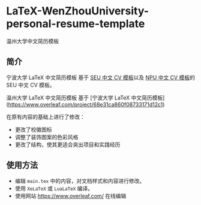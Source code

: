 # LaTeX-WenZhouUniversity-personal-resume-template
温州大学中文简历模板

## 简介

宁波大学 LaTeX 中文简历模板
基于 [SEU 中文 CV 模板](https://www.overleaf.com/latex/templates/seu-cv-dong-nan-da-xue-latex-zhong-wen-jian-li-mo-ban/jyzpthvnbmpm)以及 [NPU 中文 CV 模板](https://www.overleaf.com/latex/templates/npu-cv/mncqzxhvfzrx)的 SEU 中文 CV 模板。

温州大学 LaTeX 中文简历模板
基于 [宁波大学 LaTeX 中文简历模板] (https://www.overleaf.com/project/68e31ca860f08733171d12c1)

在原有内容的基础上进行了修改：


- 更改了校徽图标
- 调整了装饰图案的色彩风格
- 更改了结构，使其更适合突出项目和实践经历

## 使用方法

- 编辑 `main.tex` 中的内容，对文档样式和内容进行修改。
- 使用 `XeLaTeX` 或 `LuaLaTeX` 编译。
- 使用网站 https://www.overleaf.com/ 在线编辑

